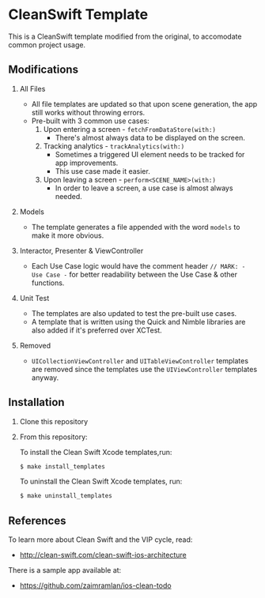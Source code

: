 # CleanSwift Template

This is a CleanSwift template modified from the original, to accomodate common project usage.

## Modifications

1. All Files
    - All file templates are updated so that upon scene generation, the app still works without throwing errors.
    - Pre-built with 3 common use cases:
      1. Upon entering a screen - `fetchFromDataStore(with:)`
          - There's almost always data to be displayed on the screen.
      1. Tracking analytics - `trackAnalytics(with:)`
          - Sometimes a triggered UI element needs to be tracked for app improvements.
          - This use case made it easier.
      1. Upon leaving a screen - `perform<SCENE_NAME>(with:)`
          - In order to leave a screen, a use case is almost always needed.

1. Models
    - The template generates a file appended with the word `models` to make it more obvious.

1. Interactor, Presenter & ViewController
    - Each Use Case logic would have the comment header `// MARK: - Use Case -` for better readability between the Use Case & other functions.

1. Unit Test
    - The templates are also updated to test the pre-built use cases.
    - A template that is written using the Quick and Nimble libraries are also added if it's preferred over XCTest.

1. Removed
    - `UICollectionViewController` and `UITableViewController` templates are removed since the templates use the `UIViewController` templates anyway.

## Installation

1. Clone this repository
1. From this repository:

    To install the Clean Swift Xcode templates,run:
    ```bash
    $ make install_templates
    ```

    To uninstall the Clean Swift Xcode templates, run:
    ```bash
    $ make uninstall_templates
    ```

## References

To learn more about Clean Swift and the VIP cycle, read:

- http://clean-swift.com/clean-swift-ios-architecture

There is a sample app available at:

- https://github.com/zaimramlan/ios-clean-todo
